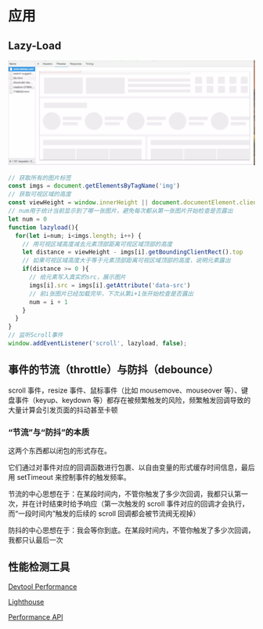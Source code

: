 # 应用

## Lazy-Load

![lazy-load](./lazy-load.png)

```js
// 获取所有的图片标签
const imgs = document.getElementsByTagName('img')
// 获取可视区域的高度
const viewHeight = window.innerHeight || document.documentElement.clientHeight
// num用于统计当前显示到了哪一张图片，避免每次都从第一张图片开始检查是否露出
let num = 0
function lazyload(){
  for(let i=num; i<imgs.length; i++) {
    // 用可视区域高度减去元素顶部距离可视区域顶部的高度
    let distance = viewHeight - imgs[i].getBoundingClientRect().top
    // 如果可视区域高度大于等于元素顶部距离可视区域顶部的高度，说明元素露出
    if(distance >= 0 ){
      // 给元素写入真实的src，展示图片
      imgs[i].src = imgs[i].getAttribute('data-src')
      // 前i张图片已经加载完毕，下次从第i+1张开始检查是否露出
      num = i + 1
    }
  }
}
// 监听Scroll事件
window.addEventListener('scroll', lazyload, false);
```

## 事件的节流（throttle）与防抖（debounce）

scroll 事件，resize 事件、鼠标事件（比如 mousemove、mouseover 等）、键盘事件（keyup、keydown 等）都存在被频繁触发的风险，频繁触发回调导致的大量计算会引发页面的抖动甚至卡顿

### “节流”与“防抖”的本质

这两个东西都以闭包的形式存在。

它们通过对事件对应的回调函数进行包裹、以自由变量的形式缓存时间信息，最后用 setTimeout 来控制事件的触发频率。

节流的中心思想在于：在某段时间内，不管你触发了多少次回调，我都只认第一次，并在计时结束时给予响应（第一次触发的 scroll 事件对应的回调才会执行，而“一段时间内”触发的后续的 scroll 回调都会被节流阀无视掉）

防抖的中心思想在于：我会等你到底。在某段时间内，不管你触发了多少次回调，我都只认最后一次

## 性能检测工具

[Devtool Performance](https://developers.google.com/web/tools/chrome-devtools/evaluate-performance/reference)

[Lighthouse](https://developers.google.com/web/tools/lighthouse/?hl=zh-cn)

[Performance API](https://developer.mozilla.org/zh-CN/docs/Web/API/Performance)

